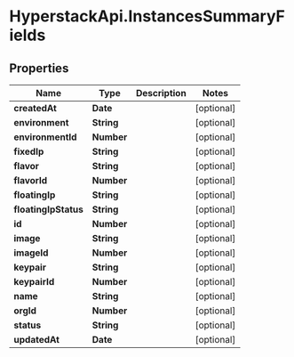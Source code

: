 # HyperstackApi.InstancesSummaryFields

## Properties

Name | Type | Description | Notes
------------ | ------------- | ------------- | -------------
**createdAt** | **Date** |  | [optional] 
**environment** | **String** |  | [optional] 
**environmentId** | **Number** |  | [optional] 
**fixedIp** | **String** |  | [optional] 
**flavor** | **String** |  | [optional] 
**flavorId** | **Number** |  | [optional] 
**floatingIp** | **String** |  | [optional] 
**floatingIpStatus** | **String** |  | [optional] 
**id** | **Number** |  | [optional] 
**image** | **String** |  | [optional] 
**imageId** | **Number** |  | [optional] 
**keypair** | **String** |  | [optional] 
**keypairId** | **Number** |  | [optional] 
**name** | **String** |  | [optional] 
**orgId** | **Number** |  | [optional] 
**status** | **String** |  | [optional] 
**updatedAt** | **Date** |  | [optional] 


